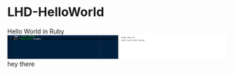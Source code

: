 # LHD-HelloWorld
Hello World in Ruby
![](https://github.com/GammaKing2000/LHD-HelloWorld/blob/main/rubyCapture.PNG)
hey there
